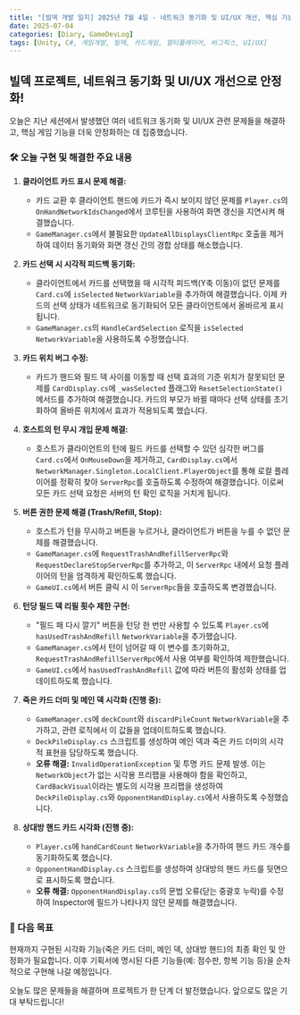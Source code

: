 ```yaml
---
title: "[빌덱 개발 일지] 2025년 7월 4일 - 네트워크 동기화 및 UI/UX 개선, 핵심 기능 안정화!"
date: 2025-07-04
categories: [Diary, GameDevLog]
tags: [Unity, C#, 게임개발, 빌덱, 카드게임, 멀티플레이어, 버그픽스, UI/UX]
---
```


## 빌덱 프로젝트, 네트워크 동기화 및 UI/UX 개선으로 안정화!

오늘은 지난 세션에서 발생했던 여러 네트워크 동기화 및 UI/UX 관련 문제들을 해결하고, 핵심 게임 기능을 더욱 안정화하는 데 집중했습니다.

### 🛠️ 오늘 구현 및 해결한 주요 내용

1.  **클라이언트 카드 표시 문제 해결:**
    *   카드 교환 후 클라이언트 핸드에 카드가 즉시 보이지 않던 문제를 `Player.cs`의 `OnHandNetworkIdsChanged`에서 코루틴을 사용하여 화면 갱신을 지연시켜 해결했습니다.
    *   `GameManager.cs`에서 불필요한 `UpdateAllDisplaysClientRpc` 호출을 제거하여 데이터 동기화와 화면 갱신 간의 경합 상태를 해소했습니다.

2.  **카드 선택 시 시각적 피드백 동기화:**
    *   클라이언트에서 카드를 선택했을 때 시각적 피드백(Y축 이동)이 없던 문제를 `Card.cs`에 `isSelected` `NetworkVariable`을 추가하여 해결했습니다. 이제 카드의 선택 상태가 네트워크로 동기화되어 모든 클라이언트에서 올바르게 표시됩니다.
    *   `GameManager.cs`의 `HandleCardSelection` 로직을 `isSelected` `NetworkVariable`을 사용하도록 수정했습니다.

3.  **카드 위치 버그 수정:**
    *   카드가 핸드와 필드 덱 사이를 이동할 때 선택 효과의 기준 위치가 잘못되던 문제를 `CardDisplay.cs`에 `_wasSelected` 플래그와 `ResetSelectionState()` 메서드를 추가하여 해결했습니다. 카드의 부모가 바뀔 때마다 선택 상태를 초기화하여 올바른 위치에서 효과가 적용되도록 했습니다.

4.  **호스트의 턴 무시 개입 문제 해결:**
    *   호스트가 클라이언트의 턴에 필드 카드를 선택할 수 있던 심각한 버그를 `Card.cs`에서 `OnMouseDown`을 제거하고, `CardDisplay.cs`에서 `NetworkManager.Singleton.LocalClient.PlayerObject`를 통해 로컬 플레이어를 정확히 찾아 `ServerRpc`를 호출하도록 수정하여 해결했습니다. 이로써 모든 카드 선택 요청은 서버의 턴 확인 로직을 거치게 됩니다.

5.  **버튼 권한 문제 해결 (Trash/Refill, Stop):**
    *   호스트가 턴을 무시하고 버튼을 누르거나, 클라이언트가 버튼을 누를 수 없던 문제를 해결했습니다.
    *   `GameManager.cs`에 `RequestTrashAndRefillServerRpc`와 `RequestDeclareStopServerRpc`를 추가하고, 이 `ServerRpc` 내에서 요청 플레이어의 턴을 엄격하게 확인하도록 했습니다.
    *   `GameUI.cs`에서 버튼 클릭 시 이 `ServerRpc`들을 호출하도록 변경했습니다.

6.  **턴당 필드 덱 리필 횟수 제한 구현:**
    *   "필드 패 다시 깔기" 버튼을 턴당 한 번만 사용할 수 있도록 `Player.cs`에 `hasUsedTrashAndRefill` `NetworkVariable`을 추가했습니다.
    *   `GameManager.cs`에서 턴이 넘어갈 때 이 변수를 초기화하고, `RequestTrashAndRefillServerRpc`에서 사용 여부를 확인하여 제한했습니다.
    *   `GameUI.cs`에서 `hasUsedTrashAndRefill` 값에 따라 버튼의 활성화 상태를 업데이트하도록 했습니다.

7.  **죽은 카드 더미 및 메인 덱 시각화 (진행 중):**
    *   `GameManager.cs`에 `deckCount`와 `discardPileCount` `NetworkVariable`을 추가하고, 관련 로직에서 이 값들을 업데이트하도록 했습니다.
    *   `DeckPileDisplay.cs` 스크립트를 생성하여 메인 덱과 죽은 카드 더미의 시각적 표현을 담당하도록 했습니다.
    *   **오류 해결:** `InvalidOperationException` 및 투명 카드 문제 발생. 이는 `NetworkObject`가 없는 시각용 프리팹을 사용해야 함을 확인하고, `CardBackVisual`이라는 별도의 시각용 프리팹을 생성하여 `DeckPileDisplay.cs`와 `OpponentHandDisplay.cs`에서 사용하도록 수정했습니다.

8.  **상대방 핸드 카드 시각화 (진행 중):**
    *   `Player.cs`에 `handCardCount` `NetworkVariable`을 추가하여 핸드 카드 개수를 동기화하도록 했습니다.
    *   `OpponentHandDisplay.cs` 스크립트를 생성하여 상대방의 핸드 카드를 뒷면으로 표시하도록 했습니다.
    *   **오류 해결:** `OpponentHandDisplay.cs`의 문법 오류(닫는 중괄호 누락)를 수정하여 Inspector에 필드가 나타나지 않던 문제를 해결했습니다.

### 🚀 다음 목표

현재까지 구현된 시각화 기능(죽은 카드 더미, 메인 덱, 상대방 핸드)의 최종 확인 및 안정화가 필요합니다. 이후 기획서에 명시된 다른 기능들(예: 점수판, 항복 기능 등)을 순차적으로 구현해 나갈 예정입니다.

오늘도 많은 문제들을 해결하며 프로젝트가 한 단계 더 발전했습니다. 앞으로도 많은 기대 부탁드립니다!
